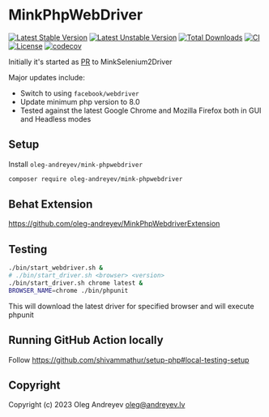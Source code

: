 MinkPhpWebDriver
=================================

[![Latest Stable Version](https://poser.pugx.org/oleg-andreyev/mink-phpwebdriver/v)](https://packagist.org/packages/oleg-andreyev/mink-phpwebdriver)
[![Latest Unstable Version](https://poser.pugx.org/oleg-andreyev/mink-phpwebdriver/v/unstable)](https://packagist.org/packages/oleg-andreyev/mink-phpwebdriver)
[![Total Downloads](https://poser.pugx.org/oleg-andreyev/mink-phpwebdriver/downloads)](https://packagist.org/packages/oleg-andreyev/mink-phpwebdriver)
[![CI](https://github.com/oleg-andreyev/MinkPhpWebDriver/actions/workflows/ci.yml/badge.svg)](https://github.com/oleg-andreyev/MinkPhpWebDriver/actions/workflows/ci.yml)
[![License](https://poser.pugx.org/oleg-andreyev/mink-phpwebdriver/license)](https://github.com/oleg-andreyev/MinkPhpWebDriver/blob/main/LICENSE)
[![codecov](https://codecov.io/gh/oleg-andreyev/mink-phpwebdriver/branch/main/graph/badge.svg?token=11hgqXqod9)](https://codecov.io/gh/oleg-andreyev/mink-phpwebdriver)


Initially it's started as [PR](https://github.com/minkphp/MinkSelenium2Driver/pull/304) to MinkSelenium2Driver

Major updates include:
 - Switch to using `facebook/webdriver`
 - Update minimum php version to 8.0
 - Tested against the latest Google Chrome and Mozilla Firefox both in GUI and Headless modes

## Setup

Install `oleg-andreyev/mink-phpwebdriver`
```bash
composer require oleg-andreyev/mink-phpwebdriver
```

## Behat Extension 
https://github.com/oleg-andreyev/MinkPhpWebdriverExtension

## Testing

```bash
./bin/start_webdriver.sh &
# ./bin/start_driver.sh <browser> <version>
./bin/start_driver.sh chrome latest &
BROWSER_NAME=chrome ./bin/phpunit
```

This will download the latest driver for specified browser and will execute phpunit

## Running GitHub Action locally
Follow https://github.com/shivammathur/setup-php#local-testing-setup

## Copyright

Copyright (c) 2023 Oleg Andreyev <oleg@andreyev.lv>

